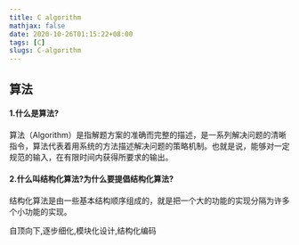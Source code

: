 ```yaml
---
title: C algorithm
mathjax: false
date: 2020-10-26T01:15:22+08:00
tags: [C]
slugs: C-algorithm
---
```


## 算法

#### 1.什么是算法?

算法（Algorithm）是指解题方案的准确而完整的描述，是一系列解决问题的清晰指令，算法代表着用系统的方法描述解决问题的策略机制。也就是说，能够对一定规范的输入，在有限时间内获得所要求的输出。 

#### 2.什么叫结构化算法?为什么要提倡结构化算法?

结构化算法是由一些基本结构顺序组成的，就是把一个大的功能的实现分隔为许多个小功能的实现。 

自顶向下,逐步细化,模块化设计,结构化编码

